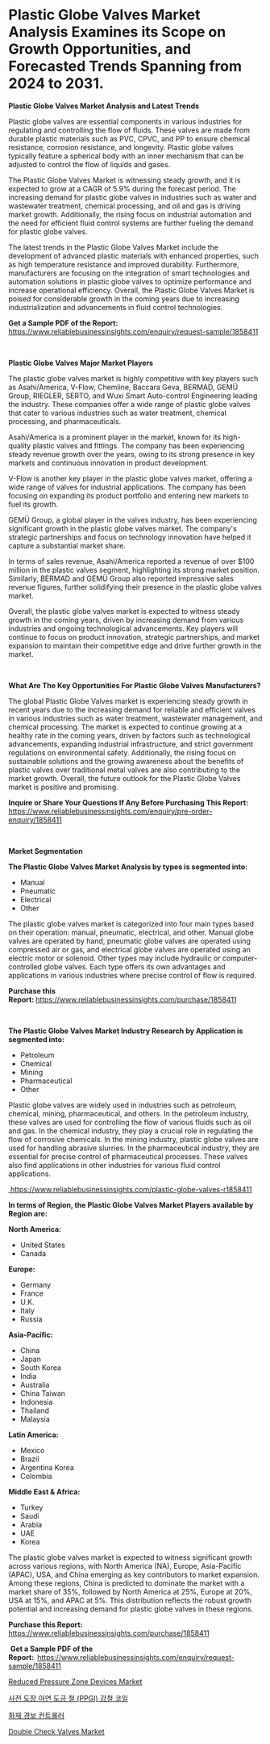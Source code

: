 <p><h1>Plastic Globe Valves Market Analysis Examines its Scope on Growth Opportunities, and Forecasted Trends Spanning from 2024 to 2031.</h1></p><p><strong>Plastic Globe Valves Market Analysis and Latest Trends</strong></p>
<p><p>Plastic globe valves are essential components in various industries for regulating and controlling the flow of fluids. These valves are made from durable plastic materials such as PVC, CPVC, and PP to ensure chemical resistance, corrosion resistance, and longevity. Plastic globe valves typically feature a spherical body with an inner mechanism that can be adjusted to control the flow of liquids and gases.</p><p>The Plastic Globe Valves Market is witnessing steady growth, and it is expected to grow at a CAGR of 5.9% during the forecast period. The increasing demand for plastic globe valves in industries such as water and wastewater treatment, chemical processing, and oil and gas is driving market growth. Additionally, the rising focus on industrial automation and the need for efficient fluid control systems are further fueling the demand for plastic globe valves.</p><p>The latest trends in the Plastic Globe Valves Market include the development of advanced plastic materials with enhanced properties, such as high temperature resistance and improved durability. Furthermore, manufacturers are focusing on the integration of smart technologies and automation solutions in plastic globe valves to optimize performance and increase operational efficiency. Overall, the Plastic Globe Valves Market is poised for considerable growth in the coming years due to increasing industrialization and advancements in fluid control technologies.</p></p>
<p><strong>Get a Sample PDF of the Report:&nbsp;</strong> <a href="https://www.reliablebusinessinsights.com/enquiry/request-sample/1858411">https://www.reliablebusinessinsights.com/enquiry/request-sample/1858411</a></p>
<p>&nbsp;</p>
<p><strong>Plastic Globe Valves Major Market Players</strong></p>
<p><p>The plastic globe valves market is highly competitive with key players such as Asahi/America, V-Flow, Chemline, Baccara Geva, BERMAD, GEMÜ Group, RIEGLER, SERTO, and Wuxi Smart Auto-control Engineering leading the industry. These companies offer a wide range of plastic globe valves that cater to various industries such as water treatment, chemical processing, and pharmaceuticals.</p><p>Asahi/America is a prominent player in the market, known for its high-quality plastic valves and fittings. The company has been experiencing steady revenue growth over the years, owing to its strong presence in key markets and continuous innovation in product development.</p><p>V-Flow is another key player in the plastic globe valves market, offering a wide range of valves for industrial applications. The company has been focusing on expanding its product portfolio and entering new markets to fuel its growth.</p><p>GEMÜ Group, a global player in the valves industry, has been experiencing significant growth in the plastic globe valves market. The company's strategic partnerships and focus on technology innovation have helped it capture a substantial market share.</p><p>In terms of sales revenue, Asahi/America reported a revenue of over $100 million in the plastic valves segment, highlighting its strong market position. Similarly, BERMAD and GEMÜ Group also reported impressive sales revenue figures, further solidifying their presence in the plastic globe valves market.</p><p>Overall, the plastic globe valves market is expected to witness steady growth in the coming years, driven by increasing demand from various industries and ongoing technological advancements. Key players will continue to focus on product innovation, strategic partnerships, and market expansion to maintain their competitive edge and drive further growth in the market.</p></p>
<p>&nbsp;</p>
<p><strong>What Are The Key Opportunities For Plastic Globe Valves Manufacturers?</strong></p>
<p><p>The global Plastic Globe Valves market is experiencing steady growth in recent years due to the increasing demand for reliable and efficient valves in various industries such as water treatment, wastewater management, and chemical processing. The market is expected to continue growing at a healthy rate in the coming years, driven by factors such as technological advancements, expanding industrial infrastructure, and strict government regulations on environmental safety. Additionally, the rising focus on sustainable solutions and the growing awareness about the benefits of plastic valves over traditional metal valves are also contributing to the market growth. Overall, the future outlook for the Plastic Globe Valves market is positive and promising.</p></p>
<p><strong>Inquire or Share Your Questions If Any Before Purchasing This Report:</strong> <a href="https://www.reliablebusinessinsights.com/enquiry/pre-order-enquiry/1858411">https://www.reliablebusinessinsights.com/enquiry/pre-order-enquiry/1858411</a></p>
<p>&nbsp;</p>
<p><strong>Market Segmentation</strong></p>
<p><strong>The Plastic Globe Valves Market Analysis by types is segmented into:</strong></p>
<p><ul><li>Manual</li><li>Pneumatic</li><li>Electrical</li><li>Other</li></ul></p>
<p><p>The plastic globe valves market is categorized into four main types based on their operation: manual, pneumatic, electrical, and other. Manual globe valves are operated by hand, pneumatic globe valves are operated using compressed air or gas, and electrical globe valves are operated using an electric motor or solenoid. Other types may include hydraulic or computer-controlled globe valves. Each type offers its own advantages and applications in various industries where precise control of flow is required.</p></p>
<p><strong>Purchase this Report:&nbsp;</strong><a href="https://www.reliablebusinessinsights.com/purchase/1858411">https://www.reliablebusinessinsights.com/purchase/1858411</a></p>
<p>&nbsp;</p>
<p><strong>The Plastic Globe Valves Market Industry Research by Application is segmented into:</strong></p>
<p><ul><li>Petroleum</li><li>Chemical</li><li>Mining</li><li>Pharmaceutical</li><li>Other</li></ul></p>
<p><p>Plastic globe valves are widely used in industries such as petroleum, chemical, mining, pharmaceutical, and others. In the petroleum industry, these valves are used for controlling the flow of various fluids such as oil and gas. In the chemical industry, they play a crucial role in regulating the flow of corrosive chemicals. In the mining industry, plastic globe valves are used for handling abrasive slurries. In the pharmaceutical industry, they are essential for precise control of pharmaceutical processes. These valves also find applications in other industries for various fluid control applications.</p></p>
<p><a href="https://www.reliablebusinessinsights.com/plastic-globe-valves-r1858411">&nbsp;https://www.reliablebusinessinsights.com/plastic-globe-valves-r1858411</a></p>
<p><strong>In terms of Region, the Plastic Globe Valves Market Players available by Region are:</strong></p>
<p>
    <p> <strong> North America: </strong>
        <ul>
            <li>United States</li>
            <li>Canada</li>
        </ul>
        </p> 
    <p> <strong> Europe: </strong>
        <ul>
            <li>Germany</li>
            <li>France</li>
            <li>U.K.</li>
            <li>Italy</li>
            <li>Russia</li>
        </ul>
        </p> 
    <p> <strong> Asia-Pacific: </strong>
        <ul>
            <li>China</li>
            <li>Japan</li>
            <li>South Korea</li>
            <li>India</li>
            <li>Australia</li>
            <li>China Taiwan</li>
            <li>Indonesia</li>
            <li>Thailand</li>
            <li>Malaysia</li>
        </ul>
        </p> 
    <p> <strong> Latin America: </strong>
        <ul>
            <li>Mexico</li>
            <li>Brazil</li>
            <li>Argentina Korea</li>
            <li>Colombia</li>
        </ul>
        </p> 
    <p> <strong> Middle East & Africa: </strong>
        <ul>
            <li>Turkey</li>
            <li>Saudi</li>
            <li>Arabia</li>
            <li>UAE</li>
            <li>Korea</li>
        </ul>
    </p>
    </p>
<p><p>The plastic globe valves market is expected to witness significant growth across various regions, with North America (NA), Europe, Asia-Pacific (APAC), USA, and China emerging as key contributors to market expansion. Among these regions, China is predicted to dominate the market with a market share of 35%, followed by North America at 25%, Europe at 20%, USA at 15%, and APAC at 5%. This distribution reflects the robust growth potential and increasing demand for plastic globe valves in these regions.</p></p>
<p><strong>Purchase this Report: </strong><a href="https://www.reliablebusinessinsights.com/purchase/1858411">https://www.reliablebusinessinsights.com/purchase/1858411</a></p>
<p>&nbsp;<strong>Get a Sample PDF of the Report:&nbsp;&nbsp;</strong><a href="https://www.reliablebusinessinsights.com/enquiry/request-sample/1858411">https://www.reliablebusinessinsights.com/enquiry/request-sample/1858411</a></p>
<p><strong></strong></p>
<p><p><a href="https://github.com/okotobwrhuteie/Market-Research-Report-List-3/blob/main/reduced-pressure-zone-devices-market.md">Reduced Pressure Zone Devices Market</a></p><p><a href="https://github.com/PercyHagernes9778/Market-Research-Report-List-2/blob/main/3968051176974.md">사전 도장 아연 도금 철 (PPGI) 강철 코일</a></p><p><a href="https://github.com/rsg307664904/Market-Research-Report-List-2/blob/main/1225784176973.md">화재 경보 컨트롤러</a></p><p><a href="https://github.com/LeilaniWyman2021/Market-Research-Report-List-1/blob/main/double-check-valves-market.md">Double Check Valves Market</a></p></p>